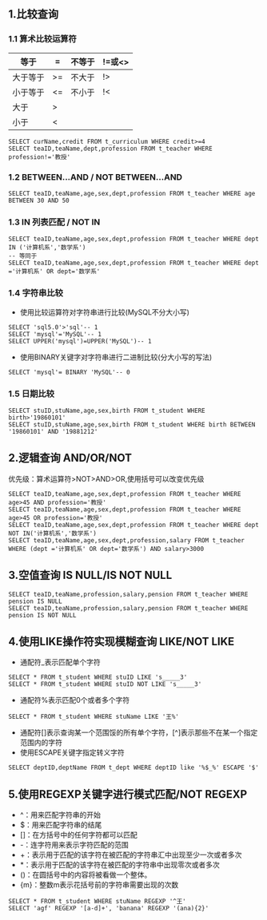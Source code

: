 ## 1.比较查询
### 1.1 算术比较运算符
等于|=|不等于|!=或<>
--|--|--|--
大于等于|>=|不大于|!>
小于等于|<=|不小于|!<
大于|>
小于|<
```
SELECT curName,credit FROM t_curriculum WHERE credit>=4
SELECT teaID,teaName,dept,profession FROM t_teacher WHERE profession!='教授'
```
### 1.2 BETWEEN...AND / NOT BETWEEN...AND
```
SELECT teaID,teaName,age,sex,dept,profession FROM t_teacher WHERE age BETWEEN 30 AND 50
```
### 1.3 IN 列表匹配 / NOT IN
```
SELECT teaID,teaName,age,sex,dept,profession FROM t_teacher WHERE dept IN ('计算机系','数学系')
-- 等同于
SELECT teaID,teaName,age,sex,dept,profession FROM t_teacher WHERE dept ='计算机系' OR dept='数学系'
```
### 1.4 字符串比较
- 使用比较运算符对字符串进行比较(MySQL不分大小写)
```
SELECT 'sql5.0'>'sql'-- 1
SELECT 'mysql'='MySQL'-- 1
SELECT UPPER('mysql')=UPPER('MySQL')-- 1
```
- 使用BINARY关键字对字符串进行二进制比较(分大小写的写法)
```
SELECT 'mysql'= BINARY 'MySQL'-- 0
```
### 1.5 日期比较
```
SELECT stuID,stuName,age,sex,birth FROM t_student WHERE birth>'19860101'
SELECT stuID,stuName,age,sex,birth FROM t_student WHERE birth BETWEEN '19860101' AND '19881212'
```
## 2.逻辑查询 AND/OR/NOT
优先级：算术运算符>NOT>AND>OR,使用括号可以改变优先级
```
SELECT teaID,teaName,age,sex,dept,profession FROM t_teacher WHERE age>45 AND profession='教授'
SELECT teaID,teaName,age,sex,dept,profession FROM t_teacher WHERE age>45 OR profession='教授'
SELECT teaID,teaName,age,sex,dept,profession FROM t_teacher WHERE dept NOT IN('计算机系','数学系')
SELECT teaID,teaName,age,sex,dept,profession,salary FROM t_teacher WHERE (dept ='计算机系' OR dept='数学系') AND salary>3000
```
## 3.空值查询 IS NULL/IS NOT NULL
```
SELECT teaID,teaName,profession,salary,pension FROM t_teacher WHERE pension IS NULL
SELECT teaID,teaName,profession,salary,pension FROM t_teacher WHERE pension IS NOT NULL
```
## 4.使用LIKE操作符实现模糊查询 LIKE/NOT LIKE
- 通配符_表示匹配单个字符
```
SELECT * FROM t_student WHERE stuID LIKE 's_____3'
SELECT * FROM t_student WHERE stuID NOT LIKE 's_____3'
```
- 通配符%表示匹配0个或者多个字符
```
SELECT * FROM t_student WHERE stuName LIKE '王%'
```
- 通配符[]表示查询某一个范围馁的所有单个字符，[^]表示那些不在某一个指定范围内的字符
- 使用ESCAPE关键字指定转义字符
```
SELECT deptID,deptName FROM t_dept WHERE deptID like '%$_%' ESCAPE '$'
```
## 5.使用REGEXP关键字进行模式匹配/NOT REGEXP
- ^：用来匹配字符串的开始
- $：用来匹配字符串的结尾
- []：在方括号中的任何字符都可以匹配
- -：连字符用来表示字符匹配的范围
- +：表示用于匹配的该字符在被匹配的字符串汇中出现至少一次或者多次
- *：表示用于匹配的该字符在被匹配的字符串中出现零次或者多次
- ()：在圆括号中的内容将被看做一个整体。
- {m}：整数m表示花括号前的字符串需要出现的次数
```
SELECT * FROM t_student WHERE stuName REGEXP '^王'
SELECT 'agf' REGEXP '[a-d]+', 'banana' REGEXP '(ana){2}'
```